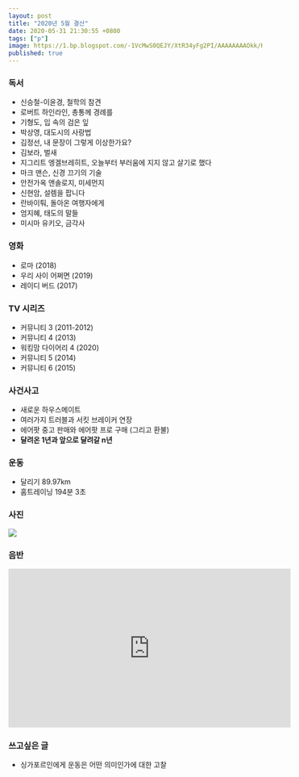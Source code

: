 ```yaml
---
layout: post
title: "2020년 5월 결산"
date: 2020-05-31 21:30:55 +0800
tags: ["p"]
image: https://1.bp.blogspot.com/-1VcMwS0QEJY/XtR34yFg2PI/AAAAAAAAOkk/K-4M_x87K_YNoZrAtC5REKmcLnxreu5egCLcBGAsYHQ/s1600/IMG_2239.jpg
published: true
---
```


### 독서
- 신승철-이윤경, 철학의 참견
- 로버트 하인라인, 총통께 경례를
- 기형도, 입 속의 검은 잎
- 박상영, 대도시의 사랑법
- 김정선, 내 문장이 그렇게 이상한가요?
- 김보라, 벌새
- 지그리트 엥겔브레히트, 오늘부터 부러움에 지지 않고 살기로 했다
- 마크 맨슨, 신경 끄기의 기술
- 안전가옥 앤솔로지, 미세먼지
- 신현암, 설렘을 팝니다
- 란바이퉈, 돌아온 여행자에게
- 엄지혜, 태도의 말들
- 미시마 유키오, 금각사


### 영화
- 로마 (2018)
- 우리 사이 어쩌면 (2019)
- 레이디 버드 (2017)


### TV 시리즈
- 커뮤니티 3 (2011-2012)
- 커뮤니티 4 (2013)
- 워킹맘 다이어리 4 (2020)
- 커뮤니티 5 (2014)
- 커뮤니티 6 (2015)


### 사건사고
- 새로운 하우스메이트
- 여러가지 트러블과 서킷 브레이커 연장
- 에어팟 중고 판매와 에어팟 프로 구매 (그리고 환불)
- **달려온 1년과 앞으로 달려갈 n년**


### 운동
- 달리기 89.97km
- 홈트레이닝 194분 3초


### 사진
![](https://1.bp.blogspot.com/-1VcMwS0QEJY/XtR34yFg2PI/AAAAAAAAOkk/K-4M_x87K_YNoZrAtC5REKmcLnxreu5egCLcBGAsYHQ/s1600/IMG_2239.jpg)


### 음반
<iframe width="560" height="315" src="https://www.youtube.com/embed/f5wCZ0-3Eos" frameborder="0" allow="accelerometer; autoplay; encrypted-media; gyroscope; picture-in-picture" allowfullscreen></iframe>


### 쓰고싶은 글
- 싱가포르인에게 운동은 어떤 의미인가에 대한 고찰